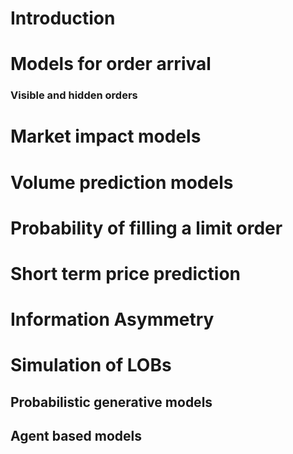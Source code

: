 # Introduction

# Models for order arrival

### Visible and hidden orders

# Market impact models

# Volume prediction models

# Probability of filling a limit order

# Short term price prediction

# Information Asymmetry

# Simulation of LOBs

## Probabilistic generative models

## Agent based models

